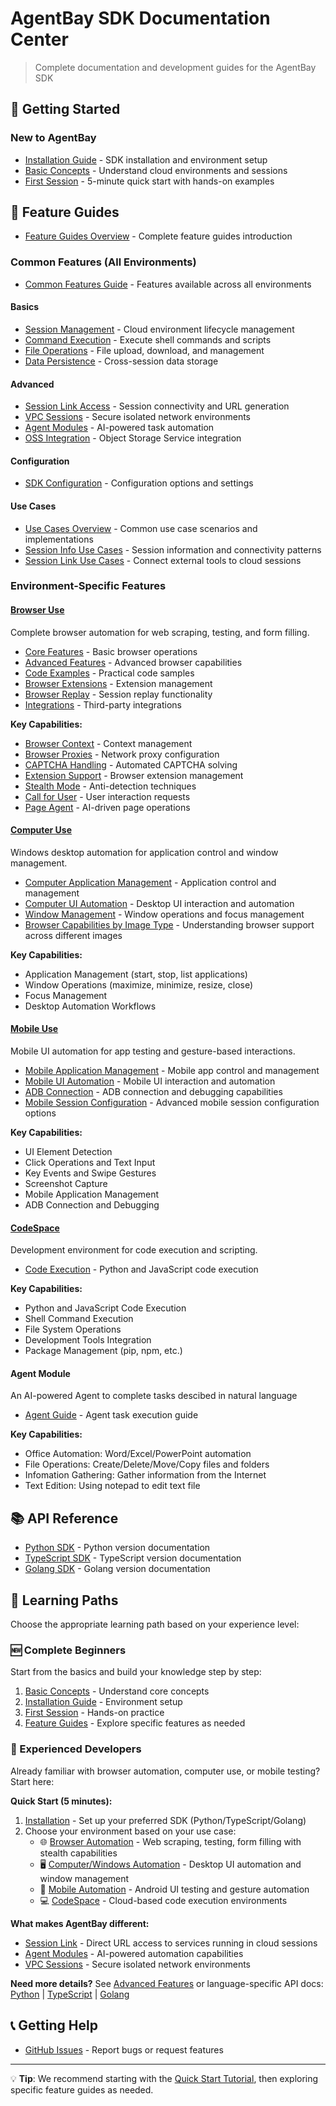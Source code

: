 # AgentBay SDK Documentation Center

> Complete documentation and development guides for the AgentBay SDK

## 📖 Getting Started

### New to AgentBay
- [Installation Guide](quickstart/installation.md) - SDK installation and environment setup
- [Basic Concepts](quickstart/basic-concepts.md) - Understand cloud environments and sessions
- [First Session](quickstart/first-session.md) - 5-minute quick start with hands-on examples


## 🔧 Feature Guides

- [Feature Guides Overview](guides/README.md) - Complete feature guides introduction

### Common Features (All Environments)
- [Common Features Guide](guides/common-features/README.md) - Features available across all environments

#### Basics
- [Session Management](guides/common-features/basics/session-management.md) - Cloud environment lifecycle management
- [Command Execution](guides/common-features/basics/command-execution.md) - Execute shell commands and scripts
- [File Operations](guides/common-features/basics/file-operations.md) - File upload, download, and management
- [Data Persistence](guides/common-features/basics/data-persistence.md) - Cross-session data storage

#### Advanced
- [Session Link Access](guides/common-features/advanced/session-link-access.md) - Session connectivity and URL generation
- [VPC Sessions](guides/common-features/advanced/vpc-sessions.md) - Secure isolated network environments
- [Agent Modules](guides/common-features/advanced/agent-modules.md) - AI-powered task automation
- [OSS Integration](guides/common-features/advanced/oss-integration.md) - Object Storage Service integration

#### Configuration
- [SDK Configuration](guides/common-features/configuration/sdk-configuration.md) - Configuration options and settings

#### Use Cases
- [Use Cases Overview](guides/common-features/use-cases/README.md) - Common use case scenarios and implementations
- [Session Info Use Cases](guides/common-features/use-cases/session-info-use-cases.md) - Session information and connectivity patterns
- [Session Link Use Cases](guides/common-features/use-cases/session-link-use-cases.md) - Connect external tools to cloud sessions

### Environment-Specific Features

#### [Browser Use](guides/browser-use/README.md)
Complete browser automation for web scraping, testing, and form filling.

- [Core Features](guides/browser-use/core-features.md) - Basic browser operations
- [Advanced Features](guides/browser-use/advance-features.md) - Advanced browser capabilities
- [Code Examples](guides/browser-use/code-example.md) - Practical code samples
- [Browser Extensions](guides/browser-use/browser-extensions.md) - Extension management
- [Browser Replay](guides/browser-use/browser-replay.md) - Session replay functionality
- [Integrations](guides/browser-use/integrations.md) - Third-party integrations

**Key Capabilities:**
- [Browser Context](guides/browser-use/core-features/browser-context.md) - Context management
- [Browser Proxies](guides/browser-use/core-features/browser-proxies.md) - Network proxy configuration
- [CAPTCHA Handling](guides/browser-use/core-features/captcha.md) - Automated CAPTCHA solving
- [Extension Support](guides/browser-use/core-features/extension.md) - Browser extension management
- [Stealth Mode](guides/browser-use/core-features/stealth-mode.md) - Anti-detection techniques
- [Call for User](guides/browser-use/core-features/call-for-user.md) - User interaction requests
- [Page Agent](guides/browser-use/advance-features/page-use-agent.md) - AI-driven page operations

#### [Computer Use](guides/computer-use/README.md)
Windows desktop automation for application control and window management.

- [Computer Application Management](guides/computer-use/computer-application-management.md) - Application control and management
- [Computer UI Automation](guides/computer-use/computer-ui-automation.md) - Desktop UI interaction and automation
- [Window Management](guides/computer-use/window-management.md) - Window operations and focus management
- [Browser Capabilities by Image Type](guides/computer-use/browser-capabilities-by-image-type.md) - Understanding browser support across different images

**Key Capabilities:**
- Application Management (start, stop, list applications)
- Window Operations (maximize, minimize, resize, close)
- Focus Management
- Desktop Automation Workflows

#### [Mobile Use](guides/mobile-use/README.md)
Mobile UI automation for app testing and gesture-based interactions.

- [Mobile Application Management](guides/mobile-use/mobile-application-management.md) - Mobile app control and management
- [Mobile UI Automation](guides/mobile-use/mobile-ui-automation.md) - Mobile UI interaction and automation
- [ADB Connection](guides/mobile-use/adb-connection.md) - ADB connection and debugging capabilities
- [Mobile Session Configuration](guides/mobile-use/mobile-session-configuration.md) - Advanced mobile session configuration options

**Key Capabilities:**
- UI Element Detection
- Click Operations and Text Input
- Key Events and Swipe Gestures
- Screenshot Capture
- Mobile Application Management
- ADB Connection and Debugging

#### [CodeSpace](guides/codespace/README.md)
Development environment for code execution and scripting.

- [Code Execution](guides/codespace/code-execution.md) - Python and JavaScript code execution

**Key Capabilities:**
- Python and JavaScript Code Execution
- Shell Command Execution
- File System Operations
- Development Tools Integration
- Package Management (pip, npm, etc.)

#### Agent Module
An AI-powered Agent to complete tasks descibed in natural language

- [Agent Guide](guides/common-features/advanced/agent-modules.md) - Agent task execution guide

**Key Capabilities:**
- Office Automation: Word/Excel/PowerPoint automation
- File Operations: Create/Delete/Move/Copy files and folders
- Infomation Gathering: Gather information from the Internet
- Text Edition: Using notepad to edit text file

## 📚 API Reference

- [Python SDK](../python/README.md) - Python version documentation
- [TypeScript SDK](../typescript/README.md) - TypeScript version documentation
- [Golang SDK](../golang/README.md) - Golang version documentation

## 🚀 Learning Paths

Choose the appropriate learning path based on your experience level:

### 🆕 Complete Beginners
Start from the basics and build your knowledge step by step:
1. [Basic Concepts](quickstart/basic-concepts.md) - Understand core concepts
2. [Installation Guide](quickstart/installation.md) - Environment setup
3. [First Session](quickstart/first-session.md) - Hands-on practice
4. [Feature Guides](guides/README.md) - Explore specific features as needed

### 🚀 Experienced Developers
Already familiar with browser automation, computer use, or mobile testing? Start here:

**Quick Start (5 minutes):**
1. [Installation](quickstart/installation.md) - Set up your preferred SDK (Python/TypeScript/Golang)
2. Choose your environment based on your use case:
   - 🌐 [Browser Automation](guides/browser-use/README.md) - Web scraping, testing, form filling with stealth capabilities
   - 🖥️ [Computer/Windows Automation](guides/computer-use/README.md) - Desktop UI automation and window management
   - 📱 [Mobile Automation](guides/mobile-use/README.md) - Android UI testing and gesture automation
   - 💻 [CodeSpace](guides/codespace/README.md) - Cloud-based code execution environments

**What makes AgentBay different:**
- [Session Link](guides/common-features/advanced/session-link-access.md) - Direct URL access to services running in cloud sessions
- [Agent Modules](guides/common-features/advanced/agent-modules.md) - AI-powered automation capabilities
- [VPC Sessions](guides/common-features/advanced/vpc-sessions.md) - Secure isolated network environments

**Need more details?** See [Advanced Features](guides/common-features/advanced/README.md) or language-specific API docs: [Python](../python/README.md) | [TypeScript](../typescript/README.md) | [Golang](../golang/README.md)

## 📞 Getting Help

- [GitHub Issues](https://github.com/aliyun/wuying-agentbay-sdk/issues) - Report bugs or request features

---

💡 **Tip**: We recommend starting with the [Quick Start Tutorial](quickstart/README.md), then exploring specific feature guides as needed.
